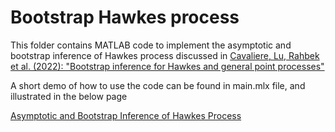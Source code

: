# Bootstrap Hawkes process

This folder contains MATLAB code to implement the asymptotic and bootstrap inference of Hawkes process discussed in 
<a href="https://protect-au.mimecast.com/s/VePMC1WLPxcpMZK08cp0GI9?domain=authors.elsevier.com">Cavaliere, Lu, Rahbek et al. (2022): "Bootstrap inference for Hawkes and general point processes"</a>

A short demo of how to use the code can be found in main.mlx file, and illustrated in the below page 

<a href="https://sites.google.com/view/luye/clrs-2022-illustration">Asymptotic and Bootstrap Inference of Hawkes Process</a>


